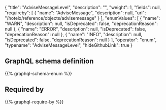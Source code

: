 {
  "title": "AdviseMessageLevel",
  "description": "",
  "weight": 1,
  "fields": null,
  "requireby": [
    {
      "name": "AdviseMessage",
      "description": null,
      "url": "/hotelx/reference/objects/advisemessage"
    }
  ],
  "enumValues": [
    {
      "name": "WARN",
      "description": null,
      "isDeprecated": false,
      "deprecationReason": null
    },
    {
      "name": "ERROR",
      "description": null,
      "isDeprecated": false,
      "deprecationReason": null
    },
    {
      "name": "INFO",
      "description": null,
      "isDeprecated": false,
      "deprecationReason": null
    }
  ],
  "operator": "enum",
  "typename": "AdviseMessageLevel",
  "hideGithubLink": true
}
## GraphQL schema definition

{{% graphql-schema-enum %}}

## Required by

{{% graphql-require-by %}}

